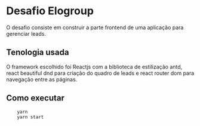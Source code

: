 # Desafio Elogroup
O desafio consiste em construir a parte frontend de uma aplicação para gerenciar leads.

## Tenologia usada
O framework escolhido foi Reactjs com a biblioteca de estilização antd, react beautiful dnd para criação do quadro de leads e react router dom para navegação entre as páginas.

## Como executar

```bash
    yarn
    yarn start
```
